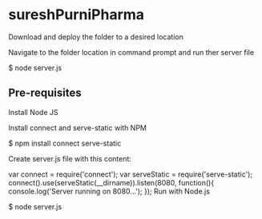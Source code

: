 # sureshPurniPharma

Download and deploy the folder to a desired location

Navigate to the folder location in command prompt and run ther server file

$ node server.js

Pre-requisites
----------------------------
Install Node JS

Install connect and serve-static with NPM

$ npm install connect serve-static

Create server.js file with this content:

var connect = require('connect');
var serveStatic = require('serve-static');
connect().use(serveStatic(__dirname)).listen(8080, function(){
    console.log('Server running on 8080...');
});
Run with Node.js

$ node server.js
